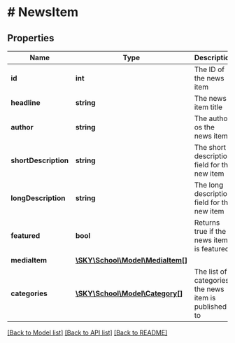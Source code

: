 # # NewsItem

## Properties

Name | Type | Description | Notes
------------ | ------------- | ------------- | -------------
**id** | **int** | The ID of the news item | [optional]
**headline** | **string** | The news item title | [optional]
**author** | **string** | The author os the news item | [optional]
**shortDescription** | **string** | The short description field for the new item | [optional]
**longDescription** | **string** | The long description field for the new item | [optional]
**featured** | **bool** | Returns true if the news item is featured | [optional]
**mediaItem** | [**\SKY\School\Model\MediaItem[]**](MediaItem.md) |  | [optional]
**categories** | [**\SKY\School\Model\Category[]**](Category.md) | The list of categories the news item is published to | [optional]

[[Back to Model list]](../../README.md#models) [[Back to API list]](../../README.md#endpoints) [[Back to README]](../../README.md)
